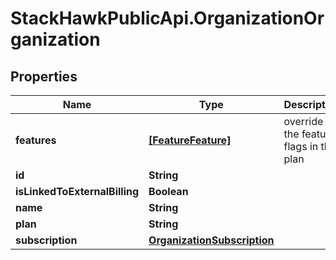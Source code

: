 # StackHawkPublicApi.OrganizationOrganization

## Properties

Name | Type | Description | Notes
------------ | ------------- | ------------- | -------------
**features** | [**[FeatureFeature]**](FeatureFeature.md) | override to the feature flags in the plan | [optional] 
**id** | **String** |  | [optional] 
**isLinkedToExternalBilling** | **Boolean** |  | [optional] 
**name** | **String** |  | [optional] 
**plan** | **String** |  | [optional] 
**subscription** | [**OrganizationSubscription**](OrganizationSubscription.md) |  | [optional] 


